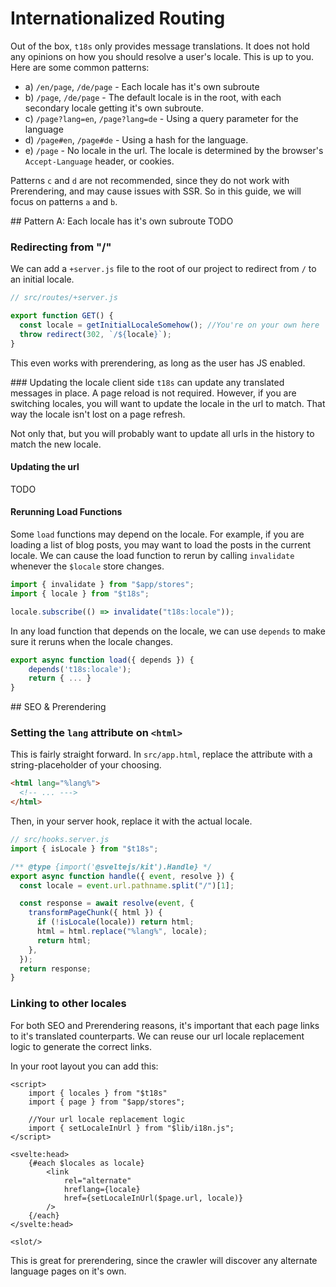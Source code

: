 # Internationalized Routing

Out of the box, `t18s` only provides message translations. It does not hold any opinions on how you should resolve a user's locale. This is up to you. Here are some common patterns:

- a) `/en/page`, `/de/page` - Each locale has it's own subroute
- b) `/page`, `/de/page` - The default locale is in the root, with each secondary locale getting it's own subroute.
- c) `/page?lang=en`, `/page?lang=de` - Using a query parameter for the language
- d) `/page#en`, `/page#de` - Using a hash for the language.
- e) `/page` - No locale in the url. The locale is determined by the browser's `Accept-Language` header, or cookies.

Patterns `c` and `d` are not recommended, since they do not work with Prerendering, and may cause issues with SSR. So in this guide, we will focus on patterns `a` and `b`.

## Pattern A: Each locale has it's own subroute
TODO

### Redirecting from "/"

We can add a `+server.js` file to the root of our project to redirect from `/` to an initial locale.

```js
// src/routes/+server.js

export function GET() {
  const locale = getInitialLocaleSomehow(); //You're on your own here
  throw redirect(302, `/${locale}`);
}
```

This even works with prerendering, as long as the user has JS enabled.

### Updating the locale client side
`t18s` can update any translated messages in place. A page reload is not required.
However, if you are switching locales, you will want to update the locale in the url to match. That way the locale isn't lost on a page refresh.

Not only that, but you will probably want to update all urls in the history to match the new locale.

#### Updating the url

TODO

#### Rerunning Load Functions

Some `load` functions may depend on the locale. For example, if you are loading a list of blog posts, you may want to load the posts in the current locale. We can cause the load function to rerun by calling `invalidate` whenever the `$locale` store changes.

```ts
import { invalidate } from "$app/stores";
import { locale } from "$t18s";

locale.subscribe(() => invalidate("t18s:locale"));
```

In any load function that depends on the locale, we can use `depends` to make sure it reruns when the locale changes.

```ts
export async function load({ depends }) {
    depends('t18s:locale');
    return { ... }
}
```

## SEO & Prerendering

### Setting the `lang` attribute on `<html>`

This is fairly straight forward. In `src/app.html`, replace the attribute with a string-placeholder of your choosing.

```html
<html lang="%lang%">
  <!-- ... --->
</html>
```

Then, in your server hook, replace it with the actual locale.

```js
// src/hooks.server.js
import { isLocale } from "$t18s";

/** @type {import('@sveltejs/kit').Handle} */
export async function handle({ event, resolve }) {
  const locale = event.url.pathname.split("/")[1];

  const response = await resolve(event, {
    transformPageChunk({ html }) {
      if (!isLocale(locale)) return html;
      html = html.replace("%lang%", locale);
      return html;
    },
  });
  return response;
}
```

### Linking to other locales

For both SEO and Prerendering reasons, it's important that each page links to it's translated counterparts.
We can reuse our url locale replacement logic to generate the correct links.

In your root layout you can add this:

```svelte
<script>
    import { locales } from "$t18s"
    import { page } from "$app/stores";
    
    //Your url locale replacement logic
    import { setLocaleInUrl } from "$lib/i18n.js"; 
</script>

<svelte:head>
    {#each $locales as locale}
        <link
            rel="alternate"
            hreflang={locale}
            href={setLocaleInUrl($page.url, locale)}
        />
    {/each}
</svelte:head>

<slot/>
```

This is great for prerendering, since the crawler will discover any alternate language pages on it's own.